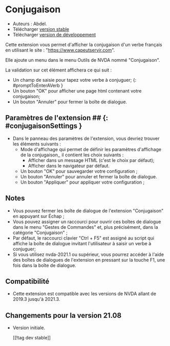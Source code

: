 # Conjugaison #

* Auteurs : Abdel.
* Télécharger [version stable][1]
* Télécharger [version de développement][2]

Cette extension vous permet d'afficher la conjugaison d'un verbe français en utilisant le site : "https://www.capeutservir.com".

Elle ajoute un menu dans le menu Outils de NVDA nommé "Conjugaison".

La validation sur cet élément affichera ce qui suit :


* Un champ de saisie pour tapez votre verbe à conjuguer;
{: #promptToEnterAVerb }
* Un bouton "OK" pour afficher une page html contenant votre conjugaison;
* Un bouton "Annuler" pour fermer la boîte de dialogue.


## Paramètres de l'extension ## {: #conjugaisonSettings }

* Dans le panneau des paramètres de l'extension, vous devriez trouver les éléments suivants :
    * Mode d'affichage qui permet de définir les paramètres d'affichage de la conjugaison,, il contient les choix suivants :
        * Afficher dans un message HTML (c'est le choix par défaut);
        * Afficher dans le navigateur par défaut.
    * Un bouton "OK" pour sauvegarder votre configuration ;
    * Un bouton "Annuler" pour annuler et fermer la boîte de dialogue.
    * Un bouton "Appliquer" pour appliquer votre configuration ;


## Notes ##

* Vous pouvez fermer les boîte de dialogue de l'extension "Conjugaison" en appuyant sur Échap ;
* Vous pouvez assigner un raccourci pour ouvrir ces boîtes de dialogue dans le menu "Gestes de Commandes" et, plus précisément, dans la catégorie "Conjugaison" ;
* Par défaut, le raccourci clavier "Ctrl + F5" est assigné au script qui affiche la boîte de dialogue invitant l'utilisateur à saisir un verbe à conjuguer;
* Si vous utilisez nvda-2021.1 ou supérieur, vous pourrez accéder à l'aide des boîtes de dialogues de l'extension en pressant sur la touche F1, une fois dans la boîte de dialogue.


## Compatibilité ##

* Cette extension est compatible avec les versions de NVDA allant de 2019.3 jusqu'à 2021.3.


## Changements pour la version 21.08 ##

* Version initiale.
  
  
  [[!tag dev stable]]

[1]: http://cyber25.free.fr/nvda-addons/conjugaison-21.08.nvda-addon

[2]: http://cyber25.free.fr/nvda-addons/conjugaison-21.08-dev.nvda-addon
